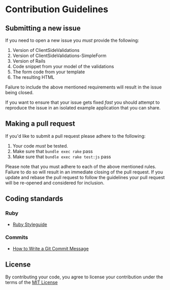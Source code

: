 # Contribution Guidelines #

## Submitting a new issue ##

If you need to open a new issue you *must* provide the following:

1. Version of ClientSideValidations
2. Version of ClientSideValidations-SimpleForm
3. Version of Rails
4. Code snippet from your model of the validations
5. The form code from your template
6. The resulting HTML

Failure to include the above mentioned requirements will result in the
issue being closed.

If you want to ensure that your issue gets fixed *fast* you should
attempt to reproduce the issue in an isolated example application that
you can share.

## Making a pull request ##

If you'd like to submit a pull request please adhere to the following:

1. Your code *must* be tested.
2. Make sure that `bundle exec rake` pass
3. Make sure that `bundle exec rake test:js` pass

Please note that you must adhere to each of the above mentioned rules.
Failure to do so will result in an immediate closing of the pull
request. If you update and rebase the pull request to follow the
guidelines your pull request will be re-opened and considered for
inclusion.

## Coding standards

### Ruby

- [Ruby Styleguide](https://github.com/rubocop/ruby-style-guide)

### Commits

- [How to Write a Git Commit Message](https://cbea.ms/git-commit/#seven-rules)

## License

By contributing your code, you agree to license your contribution under the terms of the [MIT License](LICENSE)
